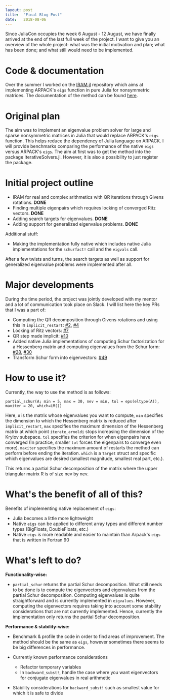 ```yaml
---
layout: post
title:  "Final Blog Post"
date:   2018-08-06
---
```


Since JuliaCon occupies the week 6 August - 12 August, we have finally arrived at the end of the last full week of the project. I want to give you an overview of the whole project: what was the initial motivation and plan; what has been done; and what still would need to be implemented.

# Code & documentation
Over the summer I worked on the [IRAM.jl](https://github.com/haampie/IRAM.jl) repository which aims at implementing ARPACK's `eigs` function in pure Julia for nonsymmetric matrices. The documentation of the method can be found [here](https://haampie.github.io/IRAM.jl/latest/).

# Original plan
The aim was to implement an eigenvalue problem solver for large and sparse nonsymmetric matrices in Julia that would replace ARPACK's `eigs` function. This helps reduce the dependency of Julia language on ARPACK. I will provide benchmarks comparing the performance of the native `eigs` versus ARPACK's `eigs`. The aim at first was to get the method into the package IterativeSolvers.jl. However, it is also a possibility to just register the package.

# Initial project outline

* IRAM for real and complex arithmetics with QR iterations through Givens rotations. __DONE__
* Finding multiple eigenpairs which requires locking of converged Ritz vectors. __DONE__
* Adding search targets for eigenvalues. __DONE__
* Adding support for generalized eigenvalue problems. __DONE__

Additional stuff:

* Making the implementation fully native which includes native Julia implementations for the `schurfact!` call and the `eigvals` call.

After a few twists and turns, the search targets as well as support for generalized eigenvalue problems were implemented after all.

# Major developments
During the time period, the project was jointly developed with my mentor and a lot of communication took place on Slack. I will list here the key PRs that I was a part of:

* Computing the QR decomposition through Givens rotations and using this in `implicit_restart`: [#2](https://github.com/haampie/IRAM.jl/pull/2), [#4](https://github.com/haampie/IRAM.jl/pull/4)
* Locking of Ritz vectors: [#7](https://github.com/haampie/IRAM.jl/pull/7)
* QR step made implicit: [#10](https://github.com/haampie/IRAM.jl/pull/10)
* Added native Julia implementations of computing Schur factorization for a Hessenberg matrix and computing eigenvalues from the Schur form: [#28](https://github.com/haampie/IRAM.jl/pull/28), [#30](https://github.com/haampie/IRAM.jl/pull/30)
* Transform Schur form into eigenvectors: [#49](https://github.com/haampie/IRAM.jl/pull/49)

# How to use it?

Currently, the way to use the method is as follows:

`partial_schur(A; min = 5, max = 30, nev = min, tol = eps(eltype(A)), maxiter = 20, which=LM())`

Here, `A` is the matrix whose eigenvalues you want to compute, `min` specifies the dimension to which the Hessenberg matrix is reduced after `implicit_restart`, `max` specifies the maximum dimension of the Hessenberg matrix at which point `iterate_arnoldi` stops increasing the dimension of the Krylov subspace. `tol` specifies the criterion for when eigenpairs have converged (In practice, smaller `tol` forces the eigenpairs to converge even more). `maxiter` specifies the maximum amount of restarts the method can perform before ending the iteration. `which` is a `Target` struct and specific which eigenvalues are desired (smallest magnitude, smallest real part, etc.).

This returns a partial Schur decomposition of the matrix where the upper triangular matrix R is of size nev by nev.

# What's the benefit of all of this?
Benefits of implementing native replacement of `eigs`:
* Julia becomes a little more lightweight
* Native `eigs` can be applied to different array types
and different number types (BigFloats, DoubleFloats,
etc.)
* Native `eigs` is more readable and easier to maintain
than Arpack's `eigs` that is written in Fortran 90

# What's left to do?

__Functionality-wise:__
* `partial_schur` returns the partial Schur decomposition. What still needs to be done is to compute the eigenvectors and eigenvalues from the partial Schur decomposition. Computing eigenvalues is quite straightforward and is currently implemented in `eigvalues`. However, computing the eigenvectors requires taking into account some stability considerations that are not currently implemented. Hence, currently the implementation only returns the partial Schur decomposition.

__Performance & stability-wise:__
* Benchmark & profile the code in order to find areas of improvement. The method should be the same as `eigs`, however sometimes there seems to be big differences in performance.

* Currently known performance considerations
	- Refactor temporary variables
	- In `backward_subst!`, handle the case where you want eigenvectors for conjugate eigenvalues in real arithmetic

* Stability considerations for `backward_subst!` such as smallest value for which it is safe to divide
